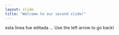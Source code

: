 ```yaml
---
layout: slide
title: "Welcome to our second slide!"
---
```

esta linea fue editada ... 
Use the left arrow to go back!
